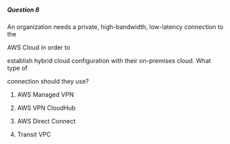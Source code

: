 ##### Question 8


An organization needs a private, high-bandwidth, low-latency connection to the

AWS Cloud in order to


establish hybrid cloud configuration with their on-premises cloud. What type of

connection should they use?


1. AWS Managed VPN

2. AWS VPN CloudHub

3. AWS Direct Connect

4. Transit VPC

